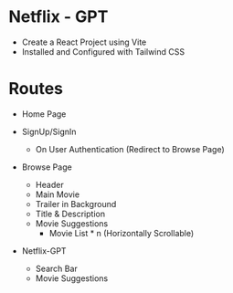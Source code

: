 # Netflix - GPT 

 - Create a React Project using Vite
 - Installed and Configured with Tailwind CSS


# Routes

 - Home Page

 - SignUp/SignIn
   - On User Authentication (Redirect to Browse Page)

 - Browse Page
   - Header
   - Main Movie 
    - Trailer in Background
    - Title & Description
    - Movie Suggestions
        - Movie List * n (Horizontally Scrollable)

 - Netflix-GPT
   - Search Bar
   - Movie Suggestions
